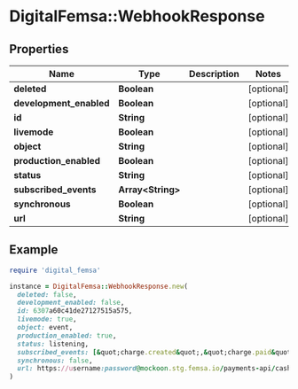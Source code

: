# DigitalFemsa::WebhookResponse

## Properties

| Name | Type | Description | Notes |
| ---- | ---- | ----------- | ----- |
| **deleted** | **Boolean** |  | [optional] |
| **development_enabled** | **Boolean** |  | [optional] |
| **id** | **String** |  | [optional] |
| **livemode** | **Boolean** |  | [optional] |
| **object** | **String** |  | [optional] |
| **production_enabled** | **Boolean** |  | [optional] |
| **status** | **String** |  | [optional] |
| **subscribed_events** | **Array&lt;String&gt;** |  | [optional] |
| **synchronous** | **Boolean** |  | [optional] |
| **url** | **String** |  | [optional] |

## Example

```ruby
require 'digital_femsa'

instance = DigitalFemsa::WebhookResponse.new(
  deleted: false,
  development_enabled: false,
  id: 6307a60c41de27127515a575,
  livemode: true,
  object: event,
  production_enabled: true,
  status: listening,
  subscribed_events: [&quot;charge.created&quot;,&quot;charge.paid&quot;,&quot;charge.under_fraud_review&quot;,&quot;charge.fraudulent&quot;,&quot;charge.refunded&quot;,&quot;charge.preauthorized&quot;,&quot;charge.declined&quot;,&quot;charge.canceled&quot;,&quot;charge.reversed&quot;,&quot;charge.pending_confirmation&quot;],
  synchronous: false,
  url: https://username:password@mockoon.stg.femsa.io/payments-api/cash/merchant_approval
)
```

